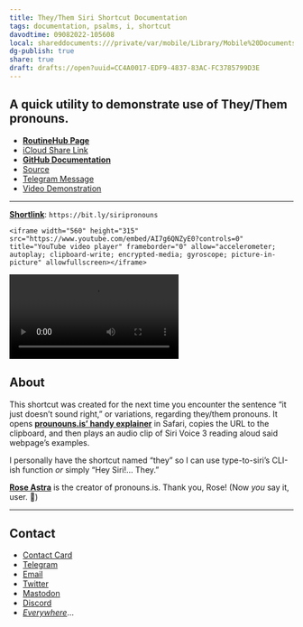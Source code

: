 ```yaml
---
title: They/Them Siri Shortcut Documentation
tags: documentation, psalms, i, shortcut
davodtime: 09082022-105608
local: shareddocuments:///private/var/mobile/Library/Mobile%20Documents/iCloud~md~obsidian/Documents/OBSHIDDIAN/drafts/CC4A0017-EDF9-4837-83AC-FC3785799D3E.md
dg-publish: true
share: true
draft: drafts://open?uuid=CC4A0017-EDF9-4837-83AC-FC3785799D3E
---
```


## A quick utility to demonstrate use of They/Them pronouns.

* [**RoutineHub Page**](https://routinehub.co/shortcut/10511)
* [iCloud Share Link](https://www.icloud.com/shortcuts/1606666c3658493eb04224391734f559)
* [**GitHub Documentation**](https://github.com/extratone/i/issues/113)
* [Source](https://davidblue.wtf/they)
* [Telegram Message](https://t.me/s/extratone/8342)
* [Video Demonstration](https://youtu.be/AI7g6QNZyE0)
***

[**Shortlink**](https://bit.ly/siripronouns): `https://bit.ly/siripronouns`

```
<iframe width="560" height="315" src="https://www.youtube.com/embed/AI7g6QNZyE0?controls=0" title="YouTube video player" frameborder="0" allow="accelerometer; autoplay; clipboard-write; encrypted-media; gyroscope; picture-in-picture" allowfullscreen></iframe>
```
<video controls>
  <source src="https://user-images.githubusercontent.com/43663476/141933823-7ae284c6-bb5d-411e-92bf-388d9c685f59.MOV">
</video>

## About

This shortcut was created for the next time you encounter the sentence “it just doesn’t sound right,” or variations, regarding they/them pronouns. It opens [**prounouns.is’ handy explainer**](http://pronoun.is/they/.../themselves) in Safari, copies the URL to the clipboard, and then plays an audio clip of Siri Voice 3 reading aloud said webpage’s examples.

I personally have the shortcut named “they” so I can use type-to-siri’s CLI-ish function *or* simply “Hey Siri!… They.”

[**Rose Astra**](https://twitter.com/morganastra) is the creator of pronouns.is. Thank you, Rose!
(Now *you* say it, user. 😬)

***

## Contact

* [Contact Card](https://bit.ly/whoisdavidblue)
* [Telegram](https://t.me/extratone)
* [Email](mailto:davidblue@extratone.com) 
* [Twitter](https://twitter.com/NeoYokel)
* [Mastodon](https://mastodon.social/@DavidBlue)
* [Discord](https://discord.gg/0b9KQUKP858b0iZF)
* [*Everywhere*](https://raindrop.io/davidblue/social-directory-21059174)...